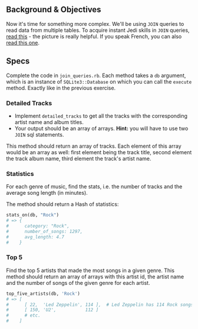 ## Background & Objectives

Now it's time for something more complex. We'll be using `JOIN` queries to read data from multiple tables. To acquire instant Jedi skills in `JOIN` queries, [read this](http://stackoverflow.com/questions/17946221/sql-join-and-different-types-of-joins) - the picture is really helpful. If you speak French, you can also [read this one](http://sql.sh/cours/jointures).

## Specs

Complete the code in `join_queries.rb`. Each method takes a `db` argument, which is an instance
of `SQLite3::Database` on which you can call the `execute` method. Exactly like in the previous exercise.

### Detailed Tracks

- Implement `detailed_tracks` to get all the tracks with the corresponding artist name and album titles.
- Your output should be an array of arrays. **Hint:** you will have to use two `JOIN` sql statements.

This method should return an array of tracks. Each element of this array would be an array as well: first element being the track title, second element the track album name, third element the track's artist name.

### Statistics

For each genre of music, find the stats, i.e. the number of tracks and the average song length (in minutes).

The method should return a Hash of statistics:

```ruby
stats_on(db, "Rock")
# => {
#      category: "Rock",
#      number_of_songs: 1297,
#      avg_length: 4.7
#    }
```

### Top 5

Find the top 5 artists that made the most songs in a given genre. This method should return an
array of arrays with this artist id, the artist name and the number of songs of the given genre for each artist.

```ruby
top_five_artists(db, 'Rock')
# => [
#      [ 22,  'Led Zeppelin', 114 ],  # Led Zeppelin has 114 Rock songs.
#      [ 150, 'U2',           112 ]
#      # etc.
#    ]
```
